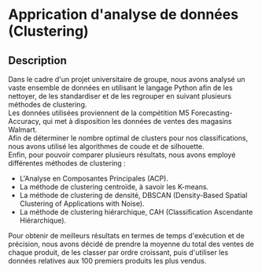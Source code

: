 <h1> Apprication d'analyse de données (Clustering) </h1>
<h2> Description</h2>
<p>
  Dans le cadre d'un projet universitaire de groupe, nous avons analysé un vaste ensemble de données en utilisant le langage Python afin de les nettoyer, de les standardiser et de les regrouper en suivant plusieurs   méthodes de clustering.
  <br>
  Les données utilisées proviennent de la compétition M5 Forecasting-Accuracy, qui met à disposition les données de ventes des magasins Walmart.
  <br>
  Afin de déterminer le nombre optimal de clusters pour nos classifications, nous avons utilisé les algorithmes de coude et de silhouette.
  <br>
  Enfin, pour pouvoir comparer plusieurs résultats, nous avons employé différentes méthodes de clustering :
  <ul>
    <li>L'Analyse en Composantes Principales (ACP).</li>
    <li>La méthode de clustering centroïde, à savoir les K-means.</li>
    <li>La méthode de clustering de densité, DBSCAN (Density-Based Spatial Clustering of Applications with Noise).</li>
    <li>La méthode de clustering hiérarchique, CAH (Classification Ascendante Hiérarchique).</li>
  </ul>

  Pour obtenir de meilleurs résultats en termes de temps d'exécution et de précision, nous avons décidé de prendre la moyenne du total des ventes de chaque produit, de les classer par ordre croissant,
  puis d'utiliser les données relatives aux 100 premiers produits les plus vendus.
</p>





